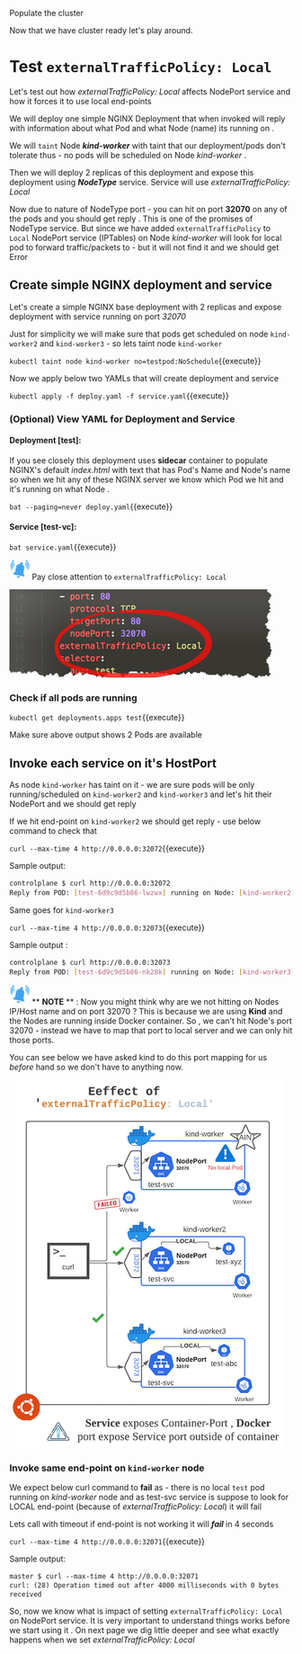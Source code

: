 Populate the cluster

Now that we have cluster ready let's play around.

# Test `externalTrafficPolicy: Local`

Let's test out how *externalTrafficPolicy: Local* affects NodePort service
and how it forces it to use local end-points 

We will deploy one simple NGINX Deployment that when invoked will reply
with information about what Pod and what Node (name) its running on .

We will `taint` Node ***kind-worker*** with taint that our deployment/pods don't tolerate
thus - no pods will be scheduled on Node *kind-worker* .

Then we will deploy 2 replicas of this deployment and expose this
deployment using ***NodeType*** service. Service will use *externalTrafficPolicy: Local*

Now due to nature of NodeType port - you can hit on port **32070** on any of
the pods and you should get reply . This is one of the promises of
NodeType service. But since we have added `externalTrafficPolicy` to
`Local` NodePort service (IPTables) on Node *kind-worker* will look for
local pod to forward traffic/packets to - but it will not find it and
we should get Error 

## Create simple NGINX deployment and service

Let's create a simple NGINX base deployment with 2 replicas and expose deployment with service running on port *32070*

Just for simplicity we will make sure that pods get scheduled on node
`kind-worker2` and `kind-worker3` - so lets taint node `kind-worker`

`kubectl taint node kind-worker no=testpod:NoSchedule`{{execute}}

Now we apply below two YAMLs that will create deployment and service

`kubectl apply -f deploy.yaml -f service.yaml`{{execute}} 

### (Optional) View YAML for Deployment and Service

#### Deployment [test]:  

If you see closely this deployment uses **sidecar** container to populate
NGINX's default *index.html* with text that has Pod's Name and Node's name
so when we hit any of these NGINX server we know which Pod we hit and
it's running on what Node . 

`bat --paging=never deploy.yaml`{{execute}}

#### Service [test-vc]: 

`bat service.yaml`{{execute}}

![](./assets/note.png)
Pay close attention to `externalTrafficPolicy: Local` 

![](./assets/svc-local.png)

### Check if all pods are running 

`kubectl get deployments.apps test`{{execute}}

Make sure above output shows 2 Pods are available

## Invoke each service on it's HostPort 

As node `kind-worker` has taint on it - we are sure pods will be only
running/scheduled on `kind-worker2` and `kind-worker3` and let's hit
their NodePort and we should get reply

If we hit end-point on `kind-worker2` we should get reply - use below
command to check that 

`curl --max-time 4 http://0.0.0.0:32072`{{execute}}

Sample output: 

```BASH
controlplane $ curl http://0.0.0.0:32072
Reply from POD: [test-6d9c9d5b86-lwzwx] running on Node: [kind-worker2]
```

Same goes for `kind-worker3` 
 
`curl --max-time 4 http://0.0.0.0:32073`{{execute}}

Sample output : 

```BASH
controlplane $ curl http://0.0.0.0:32073
Reply from POD: [test-6d9c9d5b86-nk28k] running on Node: [kind-worker3]
```
 
![](./assets/note.png)
** **NOTE** ** : Now you might think why are we not hitting on Nodes
IP/Host name and on port 32070 ? This is because we are using **Kind** and
the Nodes are running inside Docker container. So , we can't hit Node's
port 32070 - instead we have to map that port to local server and we can
only hit those ports.

You can see below we have asked kind to do this port mapping for us
*before* hand so we don't have to anything now.

![ETCD Leader](./assets/KIND-2-small.png)

### Invoke same end-point on `kind-worker` node

We expect below curl command to **fail** as - there is no local `test` pod running
on *kind-worker* node and as test-svc service is suppose to look for LOCAL
end-point (because of *externalTrafficPolicy: Local*) it will fail

Lets call with timeout if end-point is not working it will ***fail*** in 4
seconds 

`curl --max-time 4 http://0.0.0.0:32071`{{execute}}

Sample output: 

```
master $ curl --max-time 4 http://0.0.0.0:32071
curl: (28) Operation timed out after 4000 milliseconds with 0 bytes received
```

So, now we know what is impact of setting `externalTrafficPolicy: Local` on NodePort service. It is very important to
understand things works before we start using it . On next page we dig little deeper and see what exactly happens when 
we set *externalTrafficPolicy: Local*